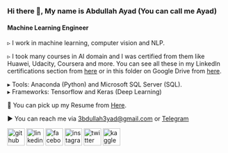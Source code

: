 ### Hi there 👋, My name is Abdullah Ayad (You can call me Ayad)
#### Machine Learning Engineer


▹ I work in machine learning, computer vision and NLP.

▹ I took many courses in AI domain and I was certified from them like Huawei, 
Udacity, Coursera and more. You can see all these in my LinkedIn certifications section from [here](https://www.linkedin.com/in/%D8%B9%D8%A8%D8%AF%D8%A7%D9%84%D9%84%D9%87-%D8%B9%D9%8A%D8%A7%D8%AF-277077209/) or in this folder on Google Drive from [here](https://drive.google.com/drive/folders/1X_cmWxySBnQHb001tV1Sr9Vhgt_gn2Hj).

▸ Tools: Anaconda (Python) and Microsoft SQL Server (SQL).
<br>▸ Frameworks: Tensorflow and Keras (Deep Learning)

🌸 You can pick up my Resume from [Here](https://drive.google.com/drive/folders/1uK9V_S360gWGxeL2pX-qLV6U2qJfv1GF?usp=sharing).

▶ You can reach me via 3bdullah3yad@gmail.com or [Telegram](https://t.me/a00ayad00)

[<img src='https://cdn.jsdelivr.net/npm/simple-icons@3.0.1/icons/github.svg' alt='github' height='40'>](https://github.com/a00ayad00)  [<img src='https://cdn.jsdelivr.net/npm/simple-icons@3.0.1/icons/linkedin.svg' alt='linkedin' height='40'>](https://www.linkedin.com/in/a00ayad00/)  [<img src='https://cdn.jsdelivr.net/npm/simple-icons@3.0.1/icons/facebook.svg' alt='facebook' height='40'>](https://www.facebook.com/a00ayad00)  [<img src='https://cdn.jsdelivr.net/npm/simple-icons@3.0.1/icons/instagram.svg' alt='instagram' height='40'>](https://www.instagram.com/a00ayad00//)  [<img src='https://cdn.jsdelivr.net/npm/simple-icons@3.0.1/icons/twitter.svg' alt='twitter' height='40'>](https://twitter.com/a00ayad00)  [<img src='https://cdn.jsdelivr.net/npm/simple-icons@3.0.1/icons/kaggle.svg' alt='kaggle' height='40'>](https://www.kaggle.com/abdullah3yad)  

